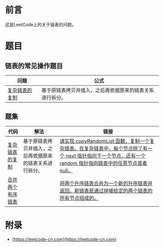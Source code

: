 # 前言

这是LeetCode上的关于链表的问题。

# 题目

## 链表的常见操作题目

| 问题 | 公式 |
| ---- | ---- |
[复杂链表的复制](CopyRandomList.java) |  基于原链表拷贝并插入，之后再依据原来的链表关系进行拆分。 |

## 题集

| 代码 | 解法 | 链接 |
| ---- | ---- | ---- |
| [复杂链表的复制](CopyRandomList.java) |  基于原链表拷贝并插入，之后再依据原来的链表关系进行拆分。 | [请实现 copyRandomList 函数，复制一个复杂链表。在复杂链表中，每个节点除了有一个 next 指针指向下一个节点，还有一个 random 指针指向链表中的任意节点或者 null。](https://leetcode-cn.com/problems/fu-za-lian-biao-de-fu-zhi-lcof/) |
| [合并两个有序链表](MergeTwoLists.java) | | [将两个升序链表合并为一个新的升序链表并返回。新链表是通过拼接给定的两个链表的所有节点组成的。](https://leetcode-cn.com/problems/merge-two-sorted-lists/) |

# 附录

- [https://leetcode-cn.com](https://leetcode-cn.com)